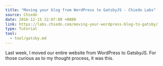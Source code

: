 ```yaml
---
title: "Moving your blog from WordPress to GatsbyJS - Chiedo Labs"
source: Chiedo
date: 2016-12-15 22:07:00 +0000
link: https://labs.chiedo.com/moving-your-wordpress-blog-to-gatsby/
type: Tutorial
tool:
  - tool/gatsby.md
---
```

Last week, I moved our entire website from WordPress to GatsbyJS. For those curious as to my thought process, it was this.
